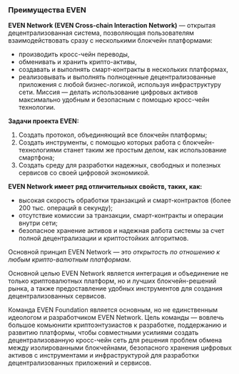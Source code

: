 ### Преимущества EVEN

**EVEN Network (EVEN Cross-chain Interaction Network)** — открытая децентрализованная система, позволяющая пользователям взаимодействовать сразу с несколькими блокчейн платформами: 
- производить кросс-чейн переводы, 
- обменивать и хранить крипто-активы, 
- создавать и выполнять смарт-контракты в нескольких платформах, 
- реализовывать и выполнять полноценные децентрализованные приложения с
любой бизнес-логикой, используя инфраструктуру сети.
Миссия — делать использование цифровых активов  максимально удобным и безопасным с помощью кросс-чейн технологии.

**Задачи проекта EVEN:**
1. Создать протокол, объединяющий все блокчейн платформы;
2. Создать инструменты, с помощью которых работа с блокчейн-технологиями станет
таким же простым делом, как использование смартфона;
3. Создать среду для разработки надежных, свободных и полезных сервисов со своей цифровой экономикой.
   
**EVEN Network имеет ряд отличительных свойств, таких, как:**
- высокая скорость обработки транзакций и смарт-контрактов (более 200 тыс. операций в секунду);
- отсутствие комиссии за транзакции, смарт-контракты и операции внутри сети;
- безопасное хранение активов и надежная работа системы за счет полной децентрализации и криптостойких алгоритмов.  

Основной принцип EVEN Network — это *открытость по отношению к любым крипто-валютным платформам*. 

Основной целью EVEN Network является интеграция и объединение не только криптовалютных платформ, но и лучших блокчейн-решений рынка, а также предоставление удобных инструментов для создания децентрализованных
сервисов.

Команда EVEN Foundation является основным, но не единственным идеологом и разработчиком EVEN Network. Цель команды — вовлечь большое комьюнити криптоэнтузиастов к разработке, поддержанию и развитию платформы, чтобы совместными усилиями создать децентрализованную кросс-чейн сеть для решения проблем обмена между изолированными блокчейнами, безопасного хранения цифровых активов с инструментами и инфраструктурой для разработки децентрализованных приложений и сервисов.